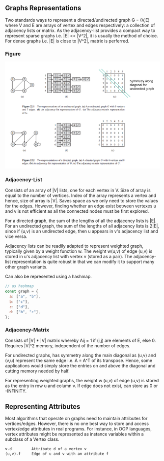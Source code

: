 ## Graphs Representations

Two standards ways to represent a directed/undirected graph G = (V,E) where V and E are arrays of vertex and edges respectively: a collection of adjacency lists or matrix. As the adjacency-list provides a compact way to represent sparse graphs i.e. |E| << |V^2|, it is usually the method of choice. For dense graphs i.e. |E| is close to |V^2|, matrix is perferred.

### Figure

<img src="../../images/graph-representations.PNG">

### Adjacency-List

Consists of an array of |V| lists, one for each vertex in V. Size of array is equal to the number of vertices. Index of the array represents a vertex and hence, size of array is |V|. Saves space as we only need to store the values for the edges. However, finding whether an edge exist between vertexes u and v is not efficient as all the connected nodes must be first explored.

For a directed graph, the sum of the lengths of all the adjacency lists is |E|. For an undirected graph, the sum of the lengths of all adjacency lists is 2|E|, since if (u,v) is an undirected edge, then u appears in v's adjacency list and vice versa.

Adjacency lists can be readily adapted to represent weighted graph, typically given by a weight function w. The weight w(u,v) of edge (u,v) is stored in u's adjacency list with vertex v (stored as a pair). The adjacency-list representation is quite robust in that we can modify it to support many other graph variants.

Can also be represented using a hashmap.

```js
// as hashmap
const graph = {
  a: ["a", "b"],
  b: ["c"],
  c: ["d"],
  d: ["b", "c"],
};
```

### Adjacency-Matrix

Consists of |V| \* |V| matrix whereby Aij = 1 if (i,j) are elements of E, else 0. Requires |V|^2 memory, independent of the number of edges.

For undirected graphs, has symmetry along the main diagonal as (u,v) and (v,u) represent the same edge i.e. A = A^T of its transpose. Hence, some applications would simply store the entries on and above the diagonal and cutting memory needed by half.

For representing weighted graphs, the weight w (u,v) of edge (u,v) is stored as the entry in row u and column v. If edge does not exist, can store as 0 or -INFINITY.

## Representing Attributes

Most algorithms that operate on graphs need to maintain attributes for vertices/edges. However, there is no one best way to store and access vertex/edge attributes in real programs. For instance, in OOP languages, vertex attributes might be represented as instance variables within a subclass of a Vertex class.

```
v.d         Attribute d of a vertex v
(u,v).f     Edge of u and v with an attribute f
```
